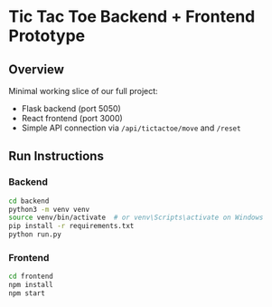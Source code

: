 # Tic Tac Toe Backend + Frontend Prototype

## Overview
Minimal working slice of our full project:
- Flask backend (port 5050)
- React frontend (port 3000)
- Simple API connection via `/api/tictactoe/move` and `/reset`

## Run Instructions
### Backend
```bash
cd backend
python3 -m venv venv
source venv/bin/activate  # or venv\Scripts\activate on Windows
pip install -r requirements.txt
python run.py
```

### Frontend
```bash 
cd frontend
npm install
npm start
```